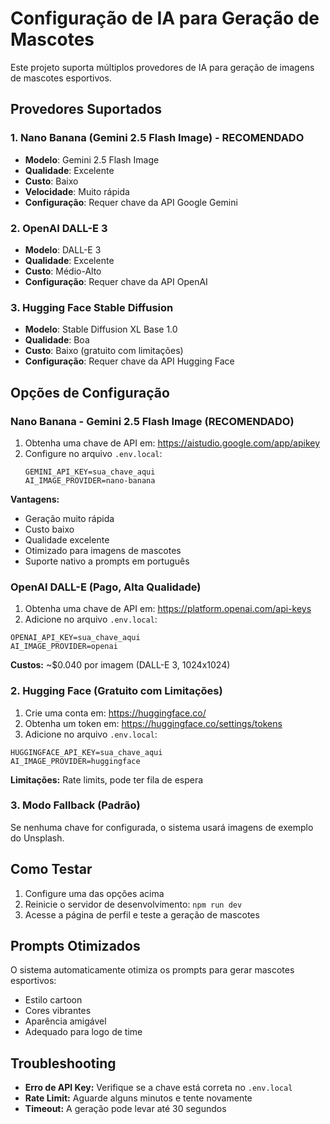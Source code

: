 # Configuração de IA para Geração de Mascotes

Este projeto suporta múltiplos provedores de IA para geração de imagens de mascotes esportivos.

## Provedores Suportados

### 1. Nano Banana (Gemini 2.5 Flash Image) - RECOMENDADO
- **Modelo**: Gemini 2.5 Flash Image
- **Qualidade**: Excelente
- **Custo**: Baixo
- **Velocidade**: Muito rápida
- **Configuração**: Requer chave da API Google Gemini

### 2. OpenAI DALL-E 3
- **Modelo**: DALL-E 3
- **Qualidade**: Excelente
- **Custo**: Médio-Alto
- **Configuração**: Requer chave da API OpenAI

### 3. Hugging Face Stable Diffusion
- **Modelo**: Stable Diffusion XL Base 1.0
- **Qualidade**: Boa
- **Custo**: Baixo (gratuito com limitações)
- **Configuração**: Requer chave da API Hugging Face

## Opções de Configuração

### Nano Banana - Gemini 2.5 Flash Image (RECOMENDADO)

1. Obtenha uma chave de API em: https://aistudio.google.com/app/apikey
2. Configure no arquivo `.env.local`:
   ```
   GEMINI_API_KEY=sua_chave_aqui
   AI_IMAGE_PROVIDER=nano-banana
   ```

**Vantagens:**
- Geração muito rápida
- Custo baixo
- Qualidade excelente
- Otimizado para imagens de mascotes
- Suporte nativo a prompts em português

### OpenAI DALL-E (Pago, Alta Qualidade)

1. Obtenha uma chave de API em: https://platform.openai.com/api-keys
2. Adicione no arquivo `.env.local`:
```
OPENAI_API_KEY=sua_chave_aqui
AI_IMAGE_PROVIDER=openai
```

**Custos:** ~$0.040 por imagem (DALL-E 3, 1024x1024)

### 2. Hugging Face (Gratuito com Limitações)

1. Crie uma conta em: https://huggingface.co/
2. Obtenha um token em: https://huggingface.co/settings/tokens
3. Adicione no arquivo `.env.local`:
```
HUGGINGFACE_API_KEY=sua_chave_aqui
AI_IMAGE_PROVIDER=huggingface
```

**Limitações:** Rate limits, pode ter fila de espera

### 3. Modo Fallback (Padrão)

Se nenhuma chave for configurada, o sistema usará imagens de exemplo do Unsplash.

## Como Testar

1. Configure uma das opções acima
2. Reinicie o servidor de desenvolvimento: `npm run dev`
3. Acesse a página de perfil e teste a geração de mascotes

## Prompts Otimizados

O sistema automaticamente otimiza os prompts para gerar mascotes esportivos:
- Estilo cartoon
- Cores vibrantes
- Aparência amigável
- Adequado para logo de time

## Troubleshooting

- **Erro de API Key:** Verifique se a chave está correta no `.env.local`
- **Rate Limit:** Aguarde alguns minutos e tente novamente
- **Timeout:** A geração pode levar até 30 segundos